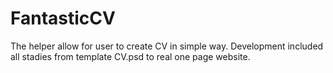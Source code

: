 # FantasticCV
The helper allow for user  to create CV in simple way.
Development included all stadies from template CV.psd to real one page website.
